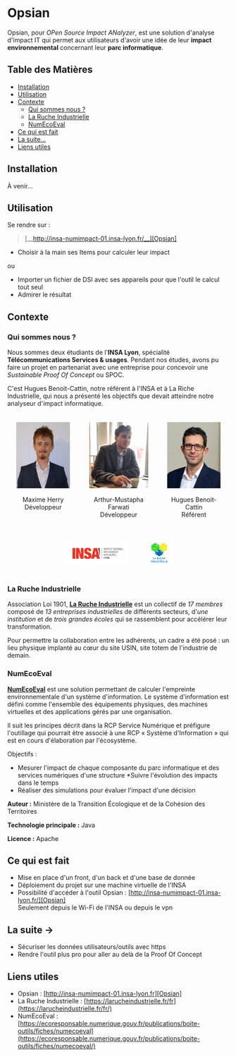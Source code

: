 [Opsian]: http://insa-numimpact-01.insa-lyon.fr/

# Opsian

Opsian, pour _OPen Source Impact ANalyzer_, est une solution d'analyse d'impact IT qui permet aux utilisateurs d'avoir une idée de leur __impact environnemental__ concernant leur __parc informatique__.

## Table des Matières

- [Installation](#installation)
- [Utilisation](#utilisation)
- [Contexte](#contexte)
    - [Qui sommes nous ?](#qui-sommes-nous)
    - [La Ruche Industrielle](#la-ruche-industrielle)
    - [NumEcoEval](#numecoeval)
- [Ce qui est fait](#ce-qui-est-fait)
- [La suite...](#la-suite)
- [Liens utiles](#liens-utiles)

## Installation

À venir...

## Utilisation

Se rendre sur : 
> [__http://insa-numimpact-01.insa-lyon.fr/__][Opsian]

* Choisir à la main ses Items pour calculer leur impact

ou 

* Importer un fichier de DSI avec ses appareils pour que l'outil le calcul tout seul
* Admirer le résultat

## Contexte

### Qui sommes nous ?

Nous sommes deux étudiants de l'__INSA Lyon__, spécialité __Télécommunications Services & usages__. Pendant nos études, avons pu faire un projet en partenariat avec une entreprise pour concevoir une _Sustainable Proof Of Concept_ ou SPOC.  
  
C'est Hugues Benoit-Cattin, notre référent à l'INSA et à La Riche Industrielle, qui nous a présenté les objectifs que devait atteindre notre analyseur d'impact informatique. 
<div class="container" style="display:flex; text-align:center;justify-content: center;">
    <div style="padding: 20px;">
        <img src="./images/Maxime.JPG" alt="Maxime" height="150">
        <p>Maxime Herry<br>Développeur</p>
    </div >
    <div style="padding: 20px;">
        <img src="./images/Arthur.jpg" alt="Arthur" height="150">
        <p>Arthur-Mustapha Farwati<br>Développeur</p>
    </div>
    <div class="container" style="text-align:center;justify-content: center; padding: 20px;">
        <img src="./images/HBC.jpg" alt="Hugues Benoit-Cattin" height="150">
        <p>Hugues Benoit-Cattin<br>Référent</p>
    </div>
</div>

<div class="container" style="display:flex; text-align:center;justify-content: center;">
    <div style="padding: 20px;">
        <img src="./images/INSA.png" alt="INSA" height="50">
    </div >
    <div style="padding: 20px;">
        <img src="./images/Ruche.png" alt="Ruche" height="50">
    </div>
</div>



### La Ruche Industrielle

 
Association Loi 1901, [__La Ruche Industrielle__](https://larucheindustrielle.fr/fr/) est un collectif de _17 membres_ composé de _13 entreprises industrielles_ de différents secteurs, d'_une institution_ et de _trois grandes écoles_ qui se rassemblent pour accélérer leur transformation.

Pour permettre la collaboration entre les adhérents, un cadre a été posé : un lieu physique implanté au cœur du site USIN, site totem de l'industrie de demain.  


### NumEcoEval

[__NumEcoEval__](https://ecoresponsable.numerique.gouv.fr/publications/boite-outils/fiches/numecoeval/) est une solution permettant de calculer l'empreinte environnementale d'un système d'information.
Le système d'information est défini comme l'ensemble des équipements physiques, des machines virtuelles et des applications gérés par une organisation.

Il suit les principes décrit dans la RCP Service Numérique et préfigure l'outillage qui pourrait être associé à une RCP « Système d'Information » qui est en cours d'élaboration par l'écosystème.

Objectifs :

* Mesurer l'impact de chaque composante du parc informatique et des services numériques d'une structure
*Suivre l'évolution des impacts dans le temps
* Réaliser des simulations pour évaluer l'impact d'une décision

__Auteur :__ Ministère de la Transition Écologique et de la Cohésion des Territoires

__Technologie principale :__ Java

__Licence :__ Apache

## Ce qui est fait

* Mise en place d'un front, d'un back et d'une base de donnée
* Déploiement du projet sur une machine virtuelle de l'INSA
* Possibilité d'accéder à l'outil Opsian : [http://insa-numimpact-01.insa-lyon.fr/][Opsian]  
Seulement depuis le Wi-Fi de l'INSA ou depuis le vpn



## La suite ->

* Sécuriser les données utilisateurs/outils avec https
* Rendre l'outil plus pro pour aller au delà de la Proof Of Concept



## Liens utiles

* Opsian : [http://insa-numimpact-01.insa-lyon.fr][Opsian]
* La Ruche Industrielle : [https://larucheindustrielle.fr/fr](https://larucheindustrielle.fr/fr/)
* NumEcoEval : [https://ecoresponsable.numerique.gouv.fr/publications/boite-outils/fiches/numecoeval](https://ecoresponsable.numerique.gouv.fr/publications/boite-outils/fiches/numecoeval/)




